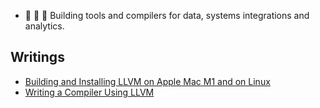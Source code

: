 - 🔭 🔨 🔧 Building tools and compilers for data, systems integrations and analytics. 

## Writings
* [Building and Installing LLVM on Apple Mac M1 and on Linux](./llvm-install.md)
* [Writing a Compiler Using LLVM](./compiler.md)
